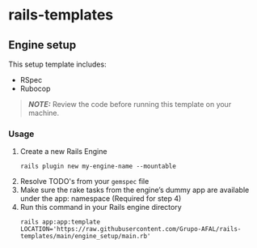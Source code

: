 # rails-templates

## Engine setup
This setup template includes: 
- RSpec
- Rubocop

> **_NOTE:_** Review the code before running this template on your machine.

### Usage
1. Create a new Rails Engine
   ```
   rails plugin new my-engine-name --mountable
   ```
2. Resolve TODO's from your `gemspec` file
3. Make sure the rake tasks from the engine’s dummy app are available under the app: namespace (Required for step 4)
4. Run this command in your Rails engine directory
   ```
   rails app:app:template LOCATION='https://raw.githubusercontent.com/Grupo-AFAL/rails-templates/main/engine_setup/main.rb'
   ```
